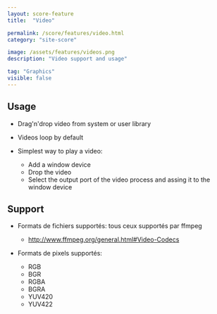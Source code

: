 ```yaml
---
layout: score-feature
title:  "Video"

permalink: /score/features/video.html
category: "site-score"

image: /assets/features/videos.png
description: "Video support and usage"

tag: "Graphics"
visible: false
---
```


## Usage
- Drag'n'drop video from system or user library
- Videos loop by default

- Simplest way to play a video: 
  * Add a window device
  * Drop the video
  * Select the output port of the video process and assing it to the window device

## Support
- Formats de fichiers supportés: tous ceux supportés par ffmpeg 
  * http://www.ffmpeg.org/general.html#Video-Codecs


- Formats de pixels supportés: 
  * RGB
  * BGR
  * RGBA
  * BGRA
  * YUV420
  * YUV422
